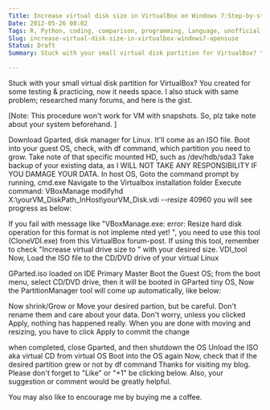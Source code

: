 ```yaml
---
Title: Increase virtual disk size in VirtualBox on Windows 7:Step-by-step
Date: 2012-05-26 08:02
Tags: R, Python, coding, comparison, programming, Language, unofficial, tabular, summary, paradigm, datascience, statistical-analytics, analytics
Slug: increase-virtual-disk-size-in-virtualbox-windows7-opensuse
Status: Draft
Summary: Stuck with your small virtual disk partition for VirtualBox? You created for some testing & practicing, now it needs space. I also stuck with same problem; researched many forums, and here is the gist. Find out how.

---
```

 
Stuck with your small virtual disk partition for VirtualBox? You created for some testing & practicing, now it needs space. I also stuck with same problem; researched many forums, and here is the gist.

[Note: This procedure won't work for VM with snapshots. So, plz take note about your system beforehand. ]

Download Gparted, disk manager for Linux. It'll come as an ISO file.
Boot into your guest OS, check,  with df command,  which partition you need to grow. Take note of that specific mounted HD, such as /dev/hdb/sda3
Take backup of your existing data, as I WILL NOT TAKE ANY RESPONSIBILITY IF YOU DAMAGE YOUR DATA.
In host OS, Goto the command prompt by running, cmd.exe
Navigate to the Virtualbox installation folder
Execute command: VBoxManage modifyhd X:\yourVM_DiskPath_InHost\yourVM_Disk.vdi  --resize 40960 you will see progress as below:

 
If you fail with message like "VBoxManage.exe: error: Resize hard disk operation for this format is not impleme
nted yet! ", you need to use this tool (CloneVDI.exe) from this VirtualBox forum-post. If using this tool, remember to check "Increase virtual drive size to " with your desired size.
VDI_tool
Now, Load the ISO file to the CD/DVD drive of your virtual Linux

GParted.iso loaded on IDE Primary Master
Boot the Guest OS; from the boot menu, select CD/DVD drive, then it will be booted in GParted tiny OS,
Now the PartitionManager tool will come up automatically, like below:

Now shrink/Grow or Move your desired partion, but be careful. Don't rename them and care about your data.
Don't worry, unless you clicked Apply, nothing has happened really. When you are done with moving and resizing, you have to click Apply to commit the change

when completed, close Gparted, and then shutdown the OS
Unload the ISO aka virtual CD from virtual OS
Boot into the OS again
Now, check that if the desired partition grew or not by df command
Thanks for visiting my blog. Please don't forget to "Like" or "+1" be clicking below.  Also, your suggestion or comment would be greatly helpful.

You may also like to encourage me by buying me a coffee.
